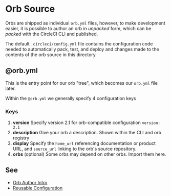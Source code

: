 # Orb Source

Orbs are shipped as individual `orb.yml` files, however, to make development easier, it is possible to author an orb in _unpacked_ form, which can be _packed_ with the CircleCI CLI and published.

The default `.circleci/config.yml` file contains the configuration code needed to automatically pack, test, and deploy and changes made to the contents of the orb source in this directory.

## @orb.yml

This is the entry point for our orb "tree", which becomes our `orb.yml` file later.

Within the `@orb.yml` we generally specify 4 configuration keys

### Keys

1. **version**
   Specify version 2.1 for orb-compatible configuration `version: 2.1`
2. **description**
   Give your orb a description. Shown within the CLI and orb registry
3. **display**
   Specify the `home_url` referencing documentation or product URL, and `source_url` linking to the orb's source repository.
4. **orbs**
   (optional) Some orbs may depend on other orbs. Import them here.

## See

- [Orb Author Intro](https://circleci.com/docs/2.0/orb-author-intro/#section=configuration)
- [Reusable Configuration](https://circleci.com/docs/2.0/reusing-config)
